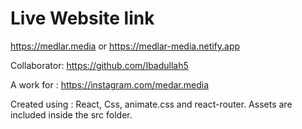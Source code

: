 #  Live Website link
https://medlar.media 
        or 
https://medlar-media.netify.app

Collaborator: https://github.com/Ibadullah5

A work for : https://instagram.com/medar.media

Created using : React, Css, animate.css and react-router.
Assets are included inside the src folder.






